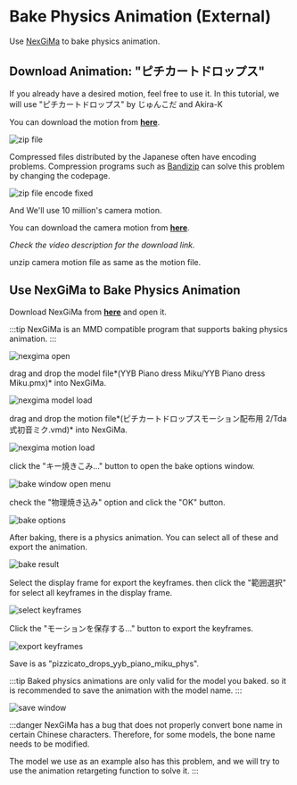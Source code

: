 # Bake Physics Animation (External)

Use [NexGiMa](https://sites.google.com/view/nexgima/Home) to bake physics animation.

## Download Animation: "ピチカートドロップス"

If you already have a desired motion, feel free to use it. In this tutorial, we will use "ピチカートドロップス" by じゅんこだ and Akira-K

You can download the motion from **[here](https://bowlroll.net/file/133877)**.

![zip file](image.png)

Compressed files distributed by the Japanese often have encoding problems. Compression programs such as [Bandizip](https://en.bandisoft.com/bandizip/) can solve this problem by changing the codepage.

![zip file encode fixed](image-1.png)

And We'll use 10 million's camera motion.

You can download the camera motion from **[here](https://www.nicovideo.jp/watch/sm36273873)**.

*Check the video description for the download link.*

unzip camera motion file as same as the motion file.

## Use NexGiMa to Bake Physics Animation

Download NexGiMa from **[here](https://sites.google.com/view/nexgima/Home)** and open it.

:::tip
NexGiMa is an MMD compatible program that supports baking physics animation.
:::

![nexgima open](image-2.png)

drag and drop the model file*(YYB Piano dress Miku/YYB Piano dress Miku.pmx)* into NexGiMa.

![nexgima model load](image-3.png)

drag and drop the motion file*(ピチカートドロップスモーション配布用 2/Tda式初音ミク.vmd)* into NexGiMa.

![nexgima motion load](image-4.png)

click the "キー焼きこみ..." button to open the bake options window.

![bake window open menu](image-5.png)

check the "物理焼き込み" option and click the "OK" button.

![bake options](image-6.png)

After baking, there is a physics animation. You can select all of these and export the animation.

![bake result](image-7.png)

Select the display frame for export the keyframes. then click the "範囲選択" for select all keyframes in the display frame.

![select keyframes](image-8.png)

Click the "モーションを保存する..." button to export the keyframes.

![export keyframes](image-9.png)

Save is as "pizzicato_drops_yyb_piano_miku_phys".

:::tip
Baked physics animations are only valid for the model you baked. so it is recommended to save the animation with the model name.
:::

![save window](image-10.png)

:::danger
NexGiMa has a bug that does not properly convert bone name in certain Chinese characters. Therefore, for some models, the bone name needs to be modified.

The model we use as an example also has this problem, and we will try to use the animation retargeting function to solve it.
:::
